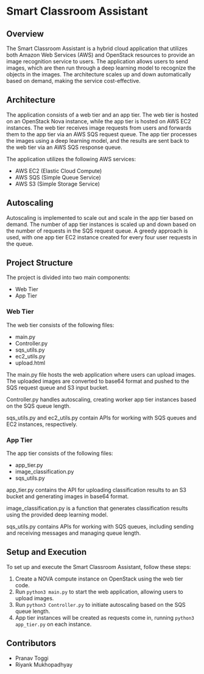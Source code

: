 # Smart Classroom Assistant

## Overview

The Smart Classroom Assistant is a hybrid cloud application that utilizes both Amazon Web Services (AWS) and OpenStack resources to provide an image recognition service to users. The application allows users to send images, which are then run through a deep learning model to recognize the objects in the images. The architecture scales up and down automatically based on demand, making the service cost-effective.

## Architecture

The application consists of a web tier and an app tier. The web tier is hosted on an OpenStack Nova instance, while the app tier is hosted on AWS EC2 instances. The web tier receives image requests from users and forwards them to the app tier via an AWS SQS request queue. The app tier processes the images using a deep learning model, and the results are sent back to the web tier via an AWS SQS response queue.

The application utilizes the following AWS services:

- AWS EC2 (Elastic Cloud Compute)
- AWS SQS (Simple Queue Service)
- AWS S3 (Simple Storage Service)

## Autoscaling

Autoscaling is implemented to scale out and scale in the app tier based on demand. The number of app tier instances is scaled up and down based on the number of requests in the SQS request queue. A greedy approach is used, with one app tier EC2 instance created for every four user requests in the queue.

## Project Structure

The project is divided into two main components:

- Web Tier
- App Tier

### Web Tier

The web tier consists of the following files:

- main.py
- Controller.py
- sqs_utils.py
- ec2_utils.py
- upload.html

The main.py file hosts the web application where users can upload images. The uploaded images are converted to base64 format and pushed to the SQS request queue and S3 input bucket.

Controller.py handles autoscaling, creating worker app tier instances based on the SQS queue length.

sqs_utils.py and ec2_utils.py contain APIs for working with SQS queues and EC2 instances, respectively.

### App Tier

The app tier consists of the following files:

- app_tier.py
- image_classification.py
- sqs_utils.py

app_tier.py contains the API for uploading classification results to an S3 bucket and generating images in base64 format.

image_classification.py is a function that generates classification results using the provided deep learning model.

sqs_utils.py contains APIs for working with SQS queues, including sending and receiving messages and managing queue length.

## Setup and Execution

To set up and execute the Smart Classroom Assistant, follow these steps:

1. Create a NOVA compute instance on OpenStack using the web tier code.
2. Run `python3 main.py` to start the web application, allowing users to upload images.
3. Run `python3 Controller.py` to initiate autoscaling based on the SQS queue length.
4. App tier instances will be created as requests come in, running `python3 app_tier.py` on each instance.

## Contributors

- Pranav Toggi
- Riyank Mukhopadhyay
